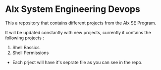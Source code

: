 # Alx System Engineering Devops

This a repository that contains different projects from the Alx SE Program.

It will be updated constantly with new projects, currently it contains the following projects :
1. Shell Bassics
2. Shell Permissions

* Each prject will have it's seprate file as you can see in the repo.
